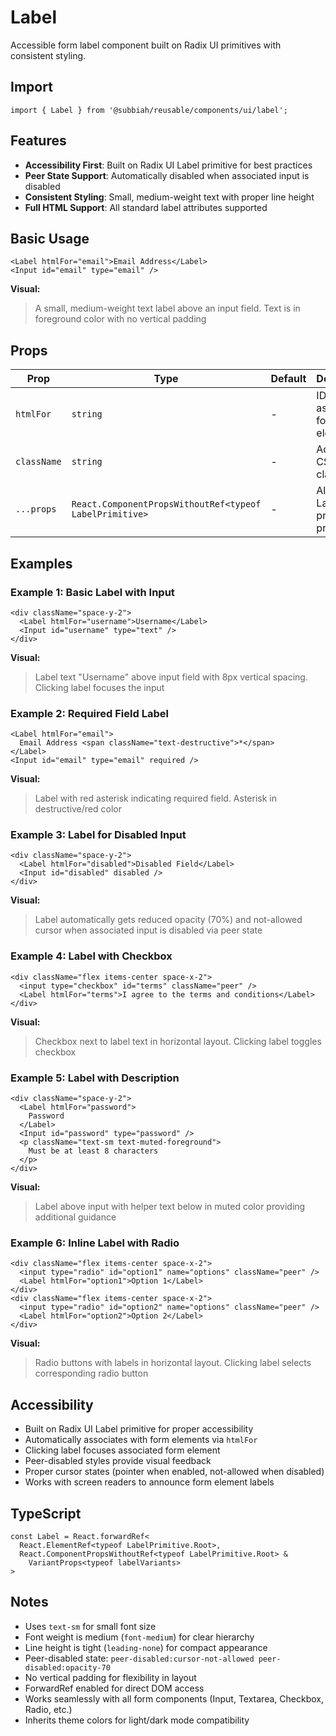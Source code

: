 # Label

Accessible form label component built on Radix UI primitives with consistent styling.

## Import

```tsx
import { Label } from '@subbiah/reusable/components/ui/label';
```

## Features

- **Accessibility First**: Built on Radix UI Label primitive for best practices
- **Peer State Support**: Automatically disabled when associated input is disabled
- **Consistent Styling**: Small, medium-weight text with proper line height
- **Full HTML Support**: All standard label attributes supported

## Basic Usage

```tsx
<Label htmlFor="email">Email Address</Label>
<Input id="email" type="email" />
```

**Visual:**

> A small, medium-weight text label above an input field. Text is in foreground color with no vertical padding

## Props

| Prop        | Type                                                      | Default | Description                                   |
| ----------- | --------------------------------------------------------- | ------- | --------------------------------------------- |
| `htmlFor`   | `string`                                                  | -       | ID of the associated form element             |
| `className` | `string`                                                  | -       | Additional CSS classes                        |
| `...props`  | `React.ComponentPropsWithoutRef<typeof LabelPrimitive>`   | -       | All Radix Label primitive props               |

## Examples

### Example 1: Basic Label with Input

```tsx
<div className="space-y-2">
  <Label htmlFor="username">Username</Label>
  <Input id="username" type="text" />
</div>
```

**Visual:**

> Label text "Username" above input field with 8px vertical spacing. Clicking label focuses the input

### Example 2: Required Field Label

```tsx
<Label htmlFor="email">
  Email Address <span className="text-destructive">*</span>
</Label>
<Input id="email" type="email" required />
```

**Visual:**

> Label with red asterisk indicating required field. Asterisk in destructive/red color

### Example 3: Label for Disabled Input

```tsx
<div className="space-y-2">
  <Label htmlFor="disabled">Disabled Field</Label>
  <Input id="disabled" disabled />
</div>
```

**Visual:**

> Label automatically gets reduced opacity (70%) and not-allowed cursor when associated input is disabled via peer state

### Example 4: Label with Checkbox

```tsx
<div className="flex items-center space-x-2">
  <input type="checkbox" id="terms" className="peer" />
  <Label htmlFor="terms">I agree to the terms and conditions</Label>
</div>
```

**Visual:**

> Checkbox next to label text in horizontal layout. Clicking label toggles checkbox

### Example 5: Label with Description

```tsx
<div className="space-y-2">
  <Label htmlFor="password">
    Password
  </Label>
  <Input id="password" type="password" />
  <p className="text-sm text-muted-foreground">
    Must be at least 8 characters
  </p>
</div>
```

**Visual:**

> Label above input with helper text below in muted color providing additional guidance

### Example 6: Inline Label with Radio

```tsx
<div className="flex items-center space-x-2">
  <input type="radio" id="option1" name="options" className="peer" />
  <Label htmlFor="option1">Option 1</Label>
</div>
<div className="flex items-center space-x-2">
  <input type="radio" id="option2" name="options" className="peer" />
  <Label htmlFor="option2">Option 2</Label>
</div>
```

**Visual:**

> Radio buttons with labels in horizontal layout. Clicking label selects corresponding radio button

## Accessibility

- Built on Radix UI Label primitive for proper accessibility
- Automatically associates with form elements via `htmlFor`
- Clicking label focuses associated form element
- Peer-disabled styles provide visual feedback
- Proper cursor states (pointer when enabled, not-allowed when disabled)
- Works with screen readers to announce form element labels

## TypeScript

```tsx
const Label = React.forwardRef<
  React.ElementRef<typeof LabelPrimitive.Root>,
  React.ComponentPropsWithoutRef<typeof LabelPrimitive.Root> &
    VariantProps<typeof labelVariants>
>
```

## Notes

- Uses `text-sm` for small font size
- Font weight is medium (`font-medium`) for clear hierarchy
- Line height is tight (`leading-none`) for compact appearance
- Peer-disabled state: `peer-disabled:cursor-not-allowed peer-disabled:opacity-70`
- No vertical padding for flexibility in layout
- ForwardRef enabled for direct DOM access
- Works seamlessly with all form components (Input, Textarea, Checkbox, Radio, etc.)
- Inherits theme colors for light/dark mode compatibility
